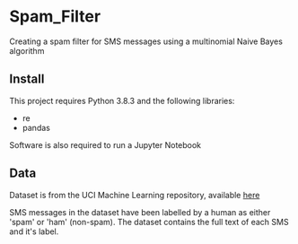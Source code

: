 # Spam_Filter
Creating a spam filter for SMS messages using a multinomial Naive Bayes algorithm

## Install

This project requires Python 3.8.3 and the following libraries:

- re
- pandas

Software is also required to run a Jupyter Notebook

## Data

Dataset is from the UCI Machine Learning repository, available [here](https://archive.ics.uci.edu/ml/datasets/sms+spam+collection)

SMS messages in the dataset have been labelled by a human as either 'spam' or 'ham' (non-spam). The dataset contains the full text of each SMS and it's label.


